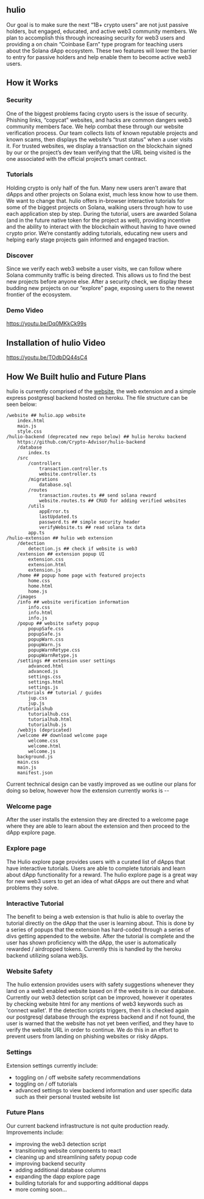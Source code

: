 ## hulio
Our goal is to make sure the next “1B+ crypto users” are not just passive holders, but engaged, educated, and active web3 community members.
We plan to accomplish this through increasing security for web3 users and providing a on chain “Coinbase Earn” type program for teaching users about the Solana dApp ecosystem. These two features will lower the barrier to entry for passive holders and help enable them to become active web3 users.
  


## How it Works

### Security
One of the biggest problems facing crypto users is the issue of security. Phishing links, “copycat” websites, and hacks are common dangers web3 community members face. We help combat these through our website verification process. Our team collects lists of known reputable projects and known scams, then displays the website’s “trust status” when a user visits it. For trusted websites, we display a transaction on the blockchain signed by our or the project’s dev team verifying that the URL being visited is the one associated with the official project’s smart contract.

### Tutorials
Holding crypto is only half of the fun. Many new users aren’t aware that dApps and other projects on Solana exist, much less know how to use them. We want to change that. hulio offers in-browser interactive tutorials for some of the biggest projects on Solana, walking users through how to use each application step by step. During the tutorial, users are awarded Solana (and in the future native token for the project as well), providing incentive and the ability to interact with the blockchain without having to have owned crypto prior. We’re constantly adding tutorials, educating new users and helping early stage projects gain informed and engaged traction.

### Discover
Since we verify each web3 website a user visits, we can follow where Solana community traffic is being directed. This allows us to find the best new projects before anyone else. After a security check, we display these budding new projects on our “explore” page, exposing users to the newest frontier of the ecosystem.

### Demo Video
https://youtu.be/Dq0MKkCk99s



## Installation of hulio Video
https://youtu.be/TOdbDQ44sC4

  
  

## How We Built hulio and Future Plans
hulio is currently comprised of the [website](https://hulio.app/), the web extension and a simple express postgresql backend hosted on heroku. The file structure can be seen below:

```
/website ## hulio.app website
    index.html
    main.js
    style.css
/hulio-backend (deprecated new repo below) ## hulio heroku backend
    https://github.com/Crypto-Advisor/hulio-backend
    /database
        index.ts
    /src
        /controllers
            transaction.controller.ts
            website.controller.ts
        /migrations
            database.sql
        /routes
            transaction.routes.ts ## send solana reward
            website.routes.ts ## CRUD for adding verified websites
        /utils
            appError.ts
            lastUpdated.ts
            password.ts ## simple security header
            verifyWebsite.ts ## read solana tx data
        app.ts
/hulio-extension ## hulio web extension
    /detection
        detection.js ## check if website is web3
    /extension ## extension popup UI
        extension.css
        extension.html
        extension.js
    /home ## popup home page with featured projects
        home.css
        home.html
        home.js
    /images
    /info ## website verification information
        info.css
        info.html
        info.js
    /popup ## website safety popup
        popupSafe.css
        popupSafe.js
        popupWarn.css
        popupWarn.js
        popupWarnRetype.css
        popupWarnRetype.js
    /settings ## extension user settings
        advanced.html
        advanced.js
        settings.css
        settings.html
        settings.js
    /tutorials ## tutorial / guides
        jup.css
        jup.js
    /tutorialshub
        tutorialhub.css
        tutorialhub.html
        tutorialhub.js
    /web3js (depricated)
    /welcome ## download welcome page
        welcome.css
        welcome.html
        welcome.js
    background.js
    main.css
    main.js
    manifest.json
```
 
Current technical design can be vastly improved as we outline our plans for doing so below, however how the extension currently works is -- 

### Welcome page
After the user installs the extension they are directed to a welcome page where they are able to learn about the extension and then proceed to the dApp explore page.

### Explore page
The Hulio explore page provides users with a curated list of dApps that have interactive tutorials. Users are able to complete tutorials and learn about dApp functionality for a reward. The hulio explore page is a great way for new web3 users to get an idea of what dApps are out there and what problems they solve.

### Interactive Tutorial 
The benefit to being a web extension is that hulio is able to overlay the tutorial directly on the dApp that the user is learning about. This is done by a series of popups that the extension has hard-coded through a series of divs getting appended to the website. After the tutorial is complete and the user has shown proficiency with the dApp, the user is automatically rewarded / airdropped tokens. Currently this is handled by the heroku backend utilizing solana web3js. 

### Website Safety 
The hulio extension provides users with safety suggestions whenever they land on a web3 enabled website based on if the website is in our database. Currently our web3 detection script can be improved, however it operates by checking website html for any mentions of web3 keywords such as 'connect wallet'. If the detection scripts triggers, then it is checked again our postgresql database through the express backend and if not found, the user is warned that the website has not yet been verified, and they have to verify the website URL in order to continue. We do this in an effort to prevent users from landing on phishing websites or risky dApps.

### Settings
Extension settings currently include:
- toggling on / off website safety recommendations
- toggling on / off tutorials
- advanced settings to view backend information and user specific data such as their personal trusted website list

### Future Plans
Our current backend infrastructure is not quite production ready. Improvements include:
- improving the web3 detection script
- transitioning website components to react
- cleaning up and streamlining safety popup code
- improving backend security
- adding additional database columns
- expanding the dapp explore page
- building tutorials for and supporting additional dapps
- more coming soon...
